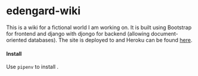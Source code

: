 # edengard-wiki
This is a wiki for a fictional world I am working on. It is built using Bootstrap for frontend and django with djongo for backend (allowing document-oriented databases). The site is deployed to and Heroku can be found [here](http://edengard.herokuapp.com/).

#### Install
Use `pipenv` to install .

